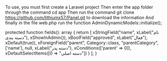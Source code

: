 To use, you must first create a Laravel project
Then enter the app folder through the command cd app
Then run the command  git clone https://github.com/lithiumx57/Panel.git  to download the information
And finally in the file web.php run the function AdminDynamicModels::initialize();

  protected function fields(): array
  {
    return [
      xStringField("name", xLabel("نام دسته بندی"), xShowInAdmin()),
      xBoolField("approved", xLabel("فعال"), xDefault(true)),
      xForeignField("parent", Category::class, "parentCategory", ['name'], null,
        xLabel("دسته پدر"),
        xConditions(['parent' => 0]),
        xDefaultSelectItems([0 => "دسته اصلی"])
      )
    ];
  }

